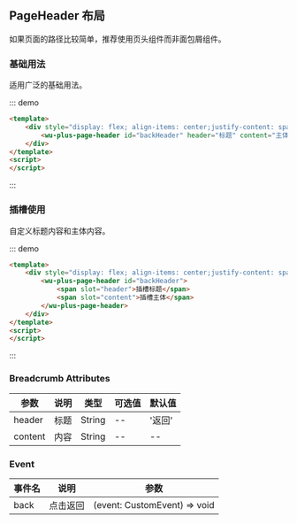 
## PageHeader 布局

如果页面的路径比较简单，推荐使用页头组件而非面包屑组件。

### 基础用法

适用广泛的基础用法。

::: demo
```html
<template>
    <div style="display: flex; align-items: center;justify-content: space-around;width: 100%; margin-top: 8px; margin-bottom: 16px">
        <wu-plus-page-header id="backHeader" header="标题" content="主体" />
    </div>
</template>
<script>
</script>
```
:::

### 插槽使用

自定义标题内容和主体内容。

::: demo
```html
<template>
    <div style="display: flex; align-items: center;justify-content: space-around;width: 100%; margin-top: 8px; margin-bottom: 16px">
        <wu-plus-page-header id="backHeader">
            <span slot="header">插槽标题</span>
            <span slot="content">插槽主体</span>
        </wu-plus-page-header>
    </div>
</template>
<script>
</script>
```
:::



### Breadcrumb Attributes

| 参数      | 说明    | 类型      | 可选值       | 默认值   |
|---------- |-------- |---------- |-------------  |-------- |
| header | 标题 | String | -- | '返回' |
| content | 内容 | String | -- |--  |


### Event

| 事件名      | 说明    | 参数     | 
|---------- |-------- |---------- |
| back | 点击返回 | (event: CustomEvent) => void |
